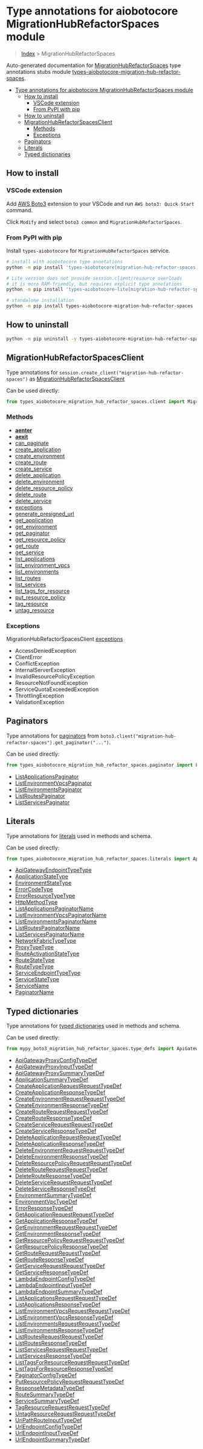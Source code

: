 <a id="type-annotations-for-aiobotocore-migrationhubrefactorspaces-module"></a>

# Type annotations for aiobotocore MigrationHubRefactorSpaces module

> [Index](..) > MigrationHubRefactorSpaces

Auto-generated documentation for
[MigrationHubRefactorSpaces](https://boto3.amazonaws.com/v1/documentation/api/latest/reference/services/migration-hub-refactor-spaces.html#MigrationHubRefactorSpaces)
type annotations stubs module
[types-aiobotocore-migration-hub-refactor-spaces](https://pypi.org/project/types-aiobotocore-migration-hub-refactor-spaces/).

- [Type annotations for aiobotocore MigrationHubRefactorSpaces module](#type-annotations-for-aiobotocore-migrationhubrefactorspaces-module)
  - [How to install](#how-to-install)
    - [VSCode extension](#vscode-extension)
    - [From PyPI with pip](#from-pypi-with-pip)
  - [How to uninstall](#how-to-uninstall)
  - [MigrationHubRefactorSpacesClient](#migrationhubrefactorspacesclient)
    - [Methods](#methods)
    - [Exceptions](#exceptions)
  - [Paginators](#paginators)
  - [Literals](#literals)
  - [Typed dictionaries](#typed-dictionaries)

<a id="how-to-install"></a>

## How to install

<a id="vscode-extension"></a>

### VSCode extension

Add
[AWS Boto3](https://marketplace.visualstudio.com/items?itemName=Boto3typed.boto3-ide)
extension to your VSCode and run `AWS boto3: Quick Start` command.

Click `Modify` and select `boto3 common` and `MigrationHubRefactorSpaces`.

<a id="from-pypi-with-pip"></a>

### From PyPI with pip

Install `types-aiobotocore` for `MigrationHubRefactorSpaces` service.

```bash
# install with aiobotocore type annotations
python -m pip install 'types-aiobotocore[migration-hub-refactor-spaces]'

# Lite version does not provide session.client/resource overloads
# it is more RAM-friendly, but requires explicit type annotations
python -m pip install 'types-aiobotocore-lite[migration-hub-refactor-spaces]'

# standalone installation
python -m pip install types-aiobotocore-migration-hub-refactor-spaces
```

<a id="how-to-uninstall"></a>

## How to uninstall

```bash
python -m pip uninstall -y types-aiobotocore-migration-hub-refactor-spaces
```

<a id="migrationhubrefactorspacesclient"></a>

## MigrationHubRefactorSpacesClient

Type annotations for `session.create_client("migration-hub-refactor-spaces")`
as [MigrationHubRefactorSpacesClient](./client.md)

Can be used directly:

```python
from types_aiobotocore_migration_hub_refactor_spaces.client import MigrationHubRefactorSpacesClient
```

<a id="methods"></a>

### Methods

- [__aenter__](./client.md#__aenter__)
- [__aexit__](./client.md#__aexit__)
- [can_paginate](./client.md#can_paginate)
- [create_application](./client.md#create_application)
- [create_environment](./client.md#create_environment)
- [create_route](./client.md#create_route)
- [create_service](./client.md#create_service)
- [delete_application](./client.md#delete_application)
- [delete_environment](./client.md#delete_environment)
- [delete_resource_policy](./client.md#delete_resource_policy)
- [delete_route](./client.md#delete_route)
- [delete_service](./client.md#delete_service)
- [exceptions](./client.md#exceptions)
- [generate_presigned_url](./client.md#generate_presigned_url)
- [get_application](./client.md#get_application)
- [get_environment](./client.md#get_environment)
- [get_paginator](./client.md#get_paginator)
- [get_resource_policy](./client.md#get_resource_policy)
- [get_route](./client.md#get_route)
- [get_service](./client.md#get_service)
- [list_applications](./client.md#list_applications)
- [list_environment_vpcs](./client.md#list_environment_vpcs)
- [list_environments](./client.md#list_environments)
- [list_routes](./client.md#list_routes)
- [list_services](./client.md#list_services)
- [list_tags_for_resource](./client.md#list_tags_for_resource)
- [put_resource_policy](./client.md#put_resource_policy)
- [tag_resource](./client.md#tag_resource)
- [untag_resource](./client.md#untag_resource)

<a id="exceptions"></a>

### Exceptions

MigrationHubRefactorSpacesClient [exceptions](./client.md#exceptions)

- AccessDeniedException
- ClientError
- ConflictException
- InternalServerException
- InvalidResourcePolicyException
- ResourceNotFoundException
- ServiceQuotaExceededException
- ThrottlingException
- ValidationException

<a id="paginators"></a>

## Paginators

Type annotations for [paginators](./paginators.md) from
`boto3.client("migration-hub-refactor-spaces").get_paginator("...")`.

Can be used directly:

```python
from types_aiobotocore_migration_hub_refactor_spaces.paginator import ListApplicationsPaginator, ...
```

- [ListApplicationsPaginator](./paginators.md#listapplicationspaginator)
- [ListEnvironmentVpcsPaginator](./paginators.md#listenvironmentvpcspaginator)
- [ListEnvironmentsPaginator](./paginators.md#listenvironmentspaginator)
- [ListRoutesPaginator](./paginators.md#listroutespaginator)
- [ListServicesPaginator](./paginators.md#listservicespaginator)

<a id="literals"></a>

## Literals

Type annotations for [literals](./literals.md) used in methods and schema.

Can be used directly:

```python
from types_aiobotocore_migration_hub_refactor_spaces.literals import ApiGatewayEndpointTypeType, ...
```

- [ApiGatewayEndpointTypeType](./literals.md#apigatewayendpointtypetype)
- [ApplicationStateType](./literals.md#applicationstatetype)
- [EnvironmentStateType](./literals.md#environmentstatetype)
- [ErrorCodeType](./literals.md#errorcodetype)
- [ErrorResourceTypeType](./literals.md#errorresourcetypetype)
- [HttpMethodType](./literals.md#httpmethodtype)
- [ListApplicationsPaginatorName](./literals.md#listapplicationspaginatorname)
- [ListEnvironmentVpcsPaginatorName](./literals.md#listenvironmentvpcspaginatorname)
- [ListEnvironmentsPaginatorName](./literals.md#listenvironmentspaginatorname)
- [ListRoutesPaginatorName](./literals.md#listroutespaginatorname)
- [ListServicesPaginatorName](./literals.md#listservicespaginatorname)
- [NetworkFabricTypeType](./literals.md#networkfabrictypetype)
- [ProxyTypeType](./literals.md#proxytypetype)
- [RouteActivationStateType](./literals.md#routeactivationstatetype)
- [RouteStateType](./literals.md#routestatetype)
- [RouteTypeType](./literals.md#routetypetype)
- [ServiceEndpointTypeType](./literals.md#serviceendpointtypetype)
- [ServiceStateType](./literals.md#servicestatetype)
- [ServiceName](./literals.md#servicename)
- [PaginatorName](./literals.md#paginatorname)

<a id="typed-dictionaries"></a>

## Typed dictionaries

Type annotations for [typed dictionaries](./type_defs.md) used in methods and
schema.

Can be used directly:

```python
from mypy_boto3_migration_hub_refactor_spaces.type_defs import ApiGatewayProxyConfigTypeDef, ...
```

- [ApiGatewayProxyConfigTypeDef](./type_defs.md#apigatewayproxyconfigtypedef)
- [ApiGatewayProxyInputTypeDef](./type_defs.md#apigatewayproxyinputtypedef)
- [ApiGatewayProxySummaryTypeDef](./type_defs.md#apigatewayproxysummarytypedef)
- [ApplicationSummaryTypeDef](./type_defs.md#applicationsummarytypedef)
- [CreateApplicationRequestRequestTypeDef](./type_defs.md#createapplicationrequestrequesttypedef)
- [CreateApplicationResponseTypeDef](./type_defs.md#createapplicationresponsetypedef)
- [CreateEnvironmentRequestRequestTypeDef](./type_defs.md#createenvironmentrequestrequesttypedef)
- [CreateEnvironmentResponseTypeDef](./type_defs.md#createenvironmentresponsetypedef)
- [CreateRouteRequestRequestTypeDef](./type_defs.md#createrouterequestrequesttypedef)
- [CreateRouteResponseTypeDef](./type_defs.md#createrouteresponsetypedef)
- [CreateServiceRequestRequestTypeDef](./type_defs.md#createservicerequestrequesttypedef)
- [CreateServiceResponseTypeDef](./type_defs.md#createserviceresponsetypedef)
- [DeleteApplicationRequestRequestTypeDef](./type_defs.md#deleteapplicationrequestrequesttypedef)
- [DeleteApplicationResponseTypeDef](./type_defs.md#deleteapplicationresponsetypedef)
- [DeleteEnvironmentRequestRequestTypeDef](./type_defs.md#deleteenvironmentrequestrequesttypedef)
- [DeleteEnvironmentResponseTypeDef](./type_defs.md#deleteenvironmentresponsetypedef)
- [DeleteResourcePolicyRequestRequestTypeDef](./type_defs.md#deleteresourcepolicyrequestrequesttypedef)
- [DeleteRouteRequestRequestTypeDef](./type_defs.md#deleterouterequestrequesttypedef)
- [DeleteRouteResponseTypeDef](./type_defs.md#deleterouteresponsetypedef)
- [DeleteServiceRequestRequestTypeDef](./type_defs.md#deleteservicerequestrequesttypedef)
- [DeleteServiceResponseTypeDef](./type_defs.md#deleteserviceresponsetypedef)
- [EnvironmentSummaryTypeDef](./type_defs.md#environmentsummarytypedef)
- [EnvironmentVpcTypeDef](./type_defs.md#environmentvpctypedef)
- [ErrorResponseTypeDef](./type_defs.md#errorresponsetypedef)
- [GetApplicationRequestRequestTypeDef](./type_defs.md#getapplicationrequestrequesttypedef)
- [GetApplicationResponseTypeDef](./type_defs.md#getapplicationresponsetypedef)
- [GetEnvironmentRequestRequestTypeDef](./type_defs.md#getenvironmentrequestrequesttypedef)
- [GetEnvironmentResponseTypeDef](./type_defs.md#getenvironmentresponsetypedef)
- [GetResourcePolicyRequestRequestTypeDef](./type_defs.md#getresourcepolicyrequestrequesttypedef)
- [GetResourcePolicyResponseTypeDef](./type_defs.md#getresourcepolicyresponsetypedef)
- [GetRouteRequestRequestTypeDef](./type_defs.md#getrouterequestrequesttypedef)
- [GetRouteResponseTypeDef](./type_defs.md#getrouteresponsetypedef)
- [GetServiceRequestRequestTypeDef](./type_defs.md#getservicerequestrequesttypedef)
- [GetServiceResponseTypeDef](./type_defs.md#getserviceresponsetypedef)
- [LambdaEndpointConfigTypeDef](./type_defs.md#lambdaendpointconfigtypedef)
- [LambdaEndpointInputTypeDef](./type_defs.md#lambdaendpointinputtypedef)
- [LambdaEndpointSummaryTypeDef](./type_defs.md#lambdaendpointsummarytypedef)
- [ListApplicationsRequestRequestTypeDef](./type_defs.md#listapplicationsrequestrequesttypedef)
- [ListApplicationsResponseTypeDef](./type_defs.md#listapplicationsresponsetypedef)
- [ListEnvironmentVpcsRequestRequestTypeDef](./type_defs.md#listenvironmentvpcsrequestrequesttypedef)
- [ListEnvironmentVpcsResponseTypeDef](./type_defs.md#listenvironmentvpcsresponsetypedef)
- [ListEnvironmentsRequestRequestTypeDef](./type_defs.md#listenvironmentsrequestrequesttypedef)
- [ListEnvironmentsResponseTypeDef](./type_defs.md#listenvironmentsresponsetypedef)
- [ListRoutesRequestRequestTypeDef](./type_defs.md#listroutesrequestrequesttypedef)
- [ListRoutesResponseTypeDef](./type_defs.md#listroutesresponsetypedef)
- [ListServicesRequestRequestTypeDef](./type_defs.md#listservicesrequestrequesttypedef)
- [ListServicesResponseTypeDef](./type_defs.md#listservicesresponsetypedef)
- [ListTagsForResourceRequestRequestTypeDef](./type_defs.md#listtagsforresourcerequestrequesttypedef)
- [ListTagsForResourceResponseTypeDef](./type_defs.md#listtagsforresourceresponsetypedef)
- [PaginatorConfigTypeDef](./type_defs.md#paginatorconfigtypedef)
- [PutResourcePolicyRequestRequestTypeDef](./type_defs.md#putresourcepolicyrequestrequesttypedef)
- [ResponseMetadataTypeDef](./type_defs.md#responsemetadatatypedef)
- [RouteSummaryTypeDef](./type_defs.md#routesummarytypedef)
- [ServiceSummaryTypeDef](./type_defs.md#servicesummarytypedef)
- [TagResourceRequestRequestTypeDef](./type_defs.md#tagresourcerequestrequesttypedef)
- [UntagResourceRequestRequestTypeDef](./type_defs.md#untagresourcerequestrequesttypedef)
- [UriPathRouteInputTypeDef](./type_defs.md#uripathrouteinputtypedef)
- [UrlEndpointConfigTypeDef](./type_defs.md#urlendpointconfigtypedef)
- [UrlEndpointInputTypeDef](./type_defs.md#urlendpointinputtypedef)
- [UrlEndpointSummaryTypeDef](./type_defs.md#urlendpointsummarytypedef)

